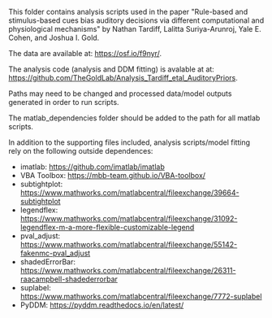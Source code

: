 This folder contains analysis scripts used in the paper "Rule-based and stimulus-based cues bias auditory decisions via different computational and physiological mechanisms" by Nathan Tardiff, Lalitta Suriya-Arunroj, Yale E. Cohen, and Joshua I. Gold.

The data are available at: https://osf.io/f9nyr/. 

The analysis code (analysis and DDM fitting) is avalable at at: https://github.com/TheGoldLab/Analysis_Tardiff_etal_AuditoryPriors.

Paths may need to be changed and processed data/model outputs generated in order to run scripts. 

The matlab_dependencies folder should be added to the path for all matlab scripts.

In addition to the supporting files included, analysis scripts/model fitting rely on the following outside dependences:

- imatlab:			https://github.com/imatlab/imatlab	
- VBA Toolbox:		https://mbb-team.github.io/VBA-toolbox/	
- subtightplot:		https://www.mathworks.com/matlabcentral/fileexchange/39664-subtightplot
- legendflex:		https://www.mathworks.com/matlabcentral/fileexchange/31092-legendflex-m-a-more-flexible-customizable-legend
- pval_adjust:		https://www.mathworks.com/matlabcentral/fileexchange/55142-fakenmc-pval_adjust
- shadedErrorBar:	https://www.mathworks.com/matlabcentral/fileexchange/26311-raacampbell-shadederrorbar
- suplabel:			https://www.mathworks.com/matlabcentral/fileexchange/7772-suplabel
- PyDDM:			https://pyddm.readthedocs.io/en/latest/	
